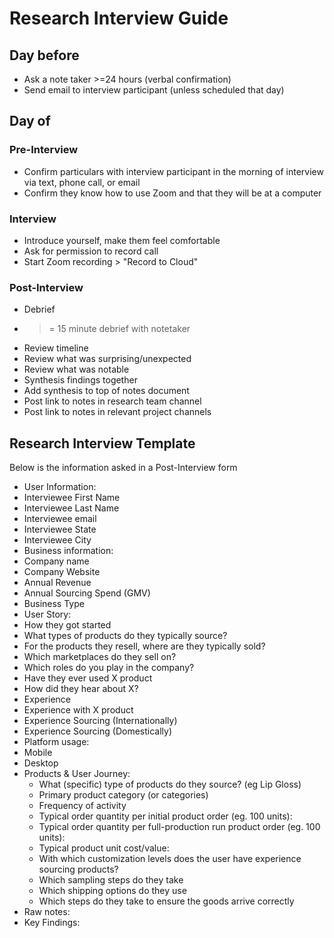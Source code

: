 # Research Interview Guide
## Day before
+ Ask a note taker >=24 hours (verbal confirmation)
+ Send email to interview participant (unless scheduled that day)
## Day of
### Pre-Interview
+ Confirm particulars with interview participant in the morning of interview via text, phone call, or email
+ Confirm they know how to use Zoom and that they will be at a computer
### Interview
+ Introduce yourself, make them feel comfortable
+ Ask for permission to record call
+ Start Zoom recording > "Record to Cloud"
### Post-Interview
+ Debrief
+ >= 15 minute debrief with notetaker
+ Review timeline
+ Review what was surprising/unexpected
+ Review what was notable
+ Synthesis findings together
+ Add synthesis to top of notes document
+ Post link to notes in research team channel
+ Post link to notes in relevant project channels
## Research Interview Template
Below is the information asked in a Post-Interview form
+ User Information:
+ Interviewee First Name
+ Interviewee Last Name
+ Interviewee email
+ Interviewee State
+ Interviewee City
+ Business information:
+ Company name
+ Company Website
+ Annual Revenue
+ Annual Sourcing Spend (GMV)
+ Business Type
+ User Story:	
+ How they got started
+ What types of products do they typically source?
+ For the products they resell, where are they typically sold?
+ Which marketplaces do they sell on?
+ Which roles do you play in the company?
+ Have they ever used X product
+ How did they hear about X?
+ Experience
+ Experience with X product
+ Experience Sourcing (Internationally)
+ Experience Sourcing (Domestically)
+ Platform usage:
+ Mobile
+ Desktop
+ Products & User Journey:
  + What (specific) type of products do they source? (eg Lip Gloss)
  + Primary product category (or categories)
  + Frequency of activity
  + Typical order quantity per initial product order (eg. 100 units):
  + Typical order quantity per full-production run product order (eg. 100 units):
  + Typical product unit cost/value:
  + With which customization levels does the user have experience sourcing products?
  + Which sampling steps do they take
  + Which shipping options do they use
  + Which steps do they take to ensure the goods arrive correctly
+ Raw notes:
+ Key Findings:
